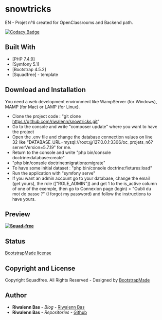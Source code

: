 # snowtricks

EN - Projet n°6 created for OpenClassrooms and Backend path.

[![Codacy Badge](https://api.codacy.com/project/badge/Grade/eabfb573ef4a4261903e8dd8b9b26061)](https://app.codacy.com/manual/riwalenn/snowtricks?utm_source=github.com&utm_medium=referral&utm_content=riwalenn/snowtricks&utm_campaign=Badge_Grade_Dashboard)

## Built With

* [PHP 7.4.9]
* [Symfony 5.1]
* [Bootstrap 4.5.2]
* [Squadfree] - template

## Download and Installation
You need a web development environment like WampServer (for Windows), MAMP (for Mac) or LAMP (for Linux).

- Clone the project code : "git clone https://github.com/riwalenn/snowtricks.git"
- Go to the console and write "composer update" where you want to have the project
- Open the .env file and change the database connection values on line 32 like "DATABASE_URL=mysql://root:@127.0.0.1:3306/oc_projets_n6?serverVersion=5.7.19" for me.
- Return to the console and write "php bin/console doctrine:database:create"
- "php bin/console doctrine:migrations:migrate"
- To have some initial dataset : "php bin/console doctrine:fixtures:load"
- Run the application with "symfony serve"
- If you want an admin account go to your database, change the email (get yours), the role (["ROLE_ADMIN"]) and get 1 to the is_active column of one of the exemple, 
  then go to Connexion page (login) > "Oubli du mot de passe ?" (I forgot my password) and follow the instructions to have yours.

## Preview
**[![Squad-free](https://bootstrapmade.com/wp-content/themefiles/Squadfree/800.png)](https://bootstrapmade.com)**

## Status
[BootstrapMade license](https://bootstrapmade.com/license/)

## Copyright and License
Copyright Squadfree. All Rights Reserved - Designed by [BootstrapMade](https://bootstrapmade.com)

## Author
* **Riwalenn Bas** - *Blog* - [Riwalenn Bas](https://www.riwalennbas.com)
* **Riwalenn Bas** - *Repositories* - [Github](https://github.com/riwalenn?tab=repositories)
